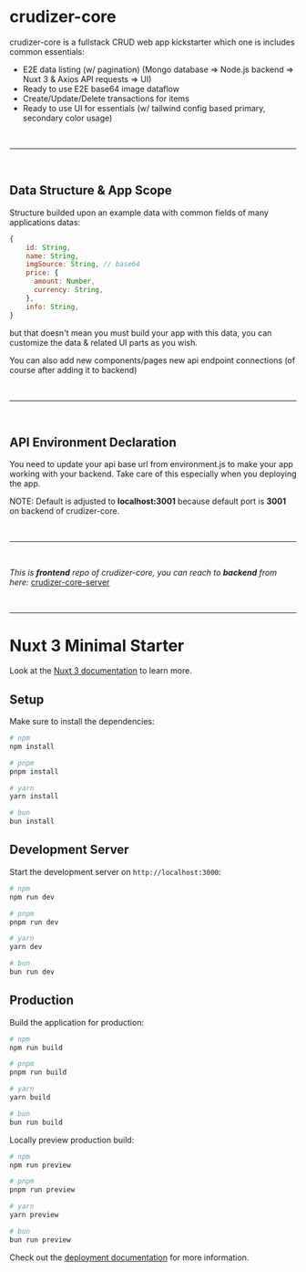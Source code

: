 # crudizer-core

crudizer-core is a fullstack CRUD web app kickstarter which one is includes common essentials:

- E2E data listing (w/ pagination) (Mongo database => Node.js backend => Nuxt 3 & Axios API requests => UI)
- Ready to use E2E base64 image dataflow
- Create/Update/Delete transactions for items
- Ready to use UI for essentials (w/ tailwind config based primary, secondary color usage)

<br>
<hr>
<br>

## Data Structure & App Scope

Structure builded upon an example data with common fields of many applications datas:

```js
{
    id: String,
    name: String,
    imgSource: String, // base64
    price: {
      amount: Number,
      currency: String,
    },
    info: String,
}
```

but that doesn't mean you must build your app with this data, you can customize the data & related UI parts as you wish.

You can also add new components/pages new api endpoint connections (of course after adding it to backend)

<br>
<hr>
<br>

## API Environment Declaration

You need to update your api base url from environment.js to make your app working with your backend. Take care of this especially when you deploying the app.

NOTE: Default is adjusted to **localhost:3001** because default port is **3001** on backend of crudizer-core.

<br>
<hr>
<br>

_This is **frontend** repo of crudizer-core, you can reach to **backend** from here:_ [crudizer-core-server](https://github.com/SerhatPolat/crudizer-core-server)

<br>
<hr>

# Nuxt 3 Minimal Starter

Look at the [Nuxt 3 documentation](https://nuxt.com/docs/getting-started/introduction) to learn more.

## Setup

Make sure to install the dependencies:

```bash
# npm
npm install

# pnpm
pnpm install

# yarn
yarn install

# bun
bun install
```

## Development Server

Start the development server on `http://localhost:3000`:

```bash
# npm
npm run dev

# pnpm
pnpm run dev

# yarn
yarn dev

# bun
bun run dev
```

## Production

Build the application for production:

```bash
# npm
npm run build

# pnpm
pnpm run build

# yarn
yarn build

# bun
bun run build
```

Locally preview production build:

```bash
# npm
npm run preview

# pnpm
pnpm run preview

# yarn
yarn preview

# bun
bun run preview
```

Check out the [deployment documentation](https://nuxt.com/docs/getting-started/deployment) for more information.
